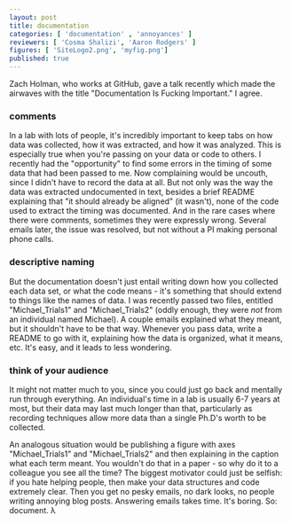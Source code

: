 ```yaml
---
layout: post
title: documentation
categories: [ 'documentation' , 'annoyances' ]
reviewers: [ 'Cosma Shalizi', 'Aaron Rodgers' ]
figures: [ 'SiteLogo2.png', 'myfig.png']
published: true
--- 
```


Zach Holman, who works at GitHub, gave a talk recently which made the airwaves
with the title "Documentation Is Fucking Important." I agree.

### comments ###
In a lab with lots of people, it's incredibly important to keep tabs on how
data was collected, how it was extracted, and how it was analyzed. This is
especially true when you're passing on your data or code to others. I recently
had the "opportunity" to find some errors in the timing of some data that had
been passed to me. Now complaining would be uncouth, since I didn't have to
record the data at all. But not only was the way the data was extracted
undocumented in text, besides a brief README explaining that "it should
already be aligned" (it wasn't), none of the code used to extract the timing
was documented. And in the rare cases where there were comments, sometimes
they were expressly wrong. Several emails later, the issue was resolved, but
not without a PI making personal phone calls. 

### descriptive naming ### 
But the documentation doesn't just entail writing down how you collected each
data set, or what the code means - it's something that should extend to things
like the names of data. I was recently passed two files, entitled
"Michael_Trials1" and "Michael_Trials2" (oddly enough, they were _not_ from an
individual named Michael). A couple emails explained what they meant, but it
shouldn't have to be that way. Whenever you pass data, write a README to go
with it, explaining how the data is organized, what it means, etc. It's easy,
and it leads to less wondering.  

### think of your audience ### 
It might not matter much to you, since you could just go back and mentally run
through everything. An individual's time in a lab is usually 6-7 years at
most, but their data may last much longer than that, particularly as recording
techniques allow more data than a single Ph.D's worth to be collected. 

An analogous situation would be publishing a figure with axes
"Michael_Trials1" and "Michael_Trials2" and then explaining in the caption
what each term meant. You wouldn't do that in a paper - so why do it to a
colleague you see all the time? The biggest motivator could just be selfish:
if you hate helping people, then make your data structures and code extremely
clear. Then you get no pesky emails, no dark looks, no people writing annoying
blog posts.  Answering emails takes time. It's boring. So: document. <span id="lambda">&#x3BB;</span>
